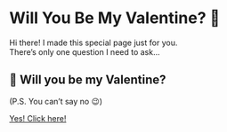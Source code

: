 # Will You Be My Valentine? 💖

Hi there! I made this special page just for you.  
There’s only one question I need to ask...

## 💌 Will you be my Valentine?  
(P.S. You can’t say no 😉)

[Yes! Click here!](#yay)
